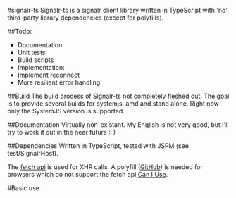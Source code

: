 #signalr-ts
Signalr-ts is a signalr client library written in TypeScript with 'no' third-party library dependencies (except for polyfills). 

##Todo:

* Documentation
* Unit tests
* Build scripts
* Implementation:
 * Implement reconnect
 * More resilient error handling.

##Build
The build process of Signalr-ts not completely fleshed out. The goal is to provide several builds for systemjs, amd and stand alone. Right now only the SystemJS version is supported.

##Documentation
Virtually non-existant. My English is not very good, but I'll try to work it out in the near future :-)

##Dependencies
Written in TypeScript, tested with JSPM (see test/SignalrHost).

The [fetch api](https://fetch.spec.whatwg.org/) is used for XHR calls. A polyfill ([GitHub](https://github.com/github/fetch)) is needed for browsers which do not support the fetch api [Can I Use](http://caniuse.com/#search=fetch).

#Basic use
